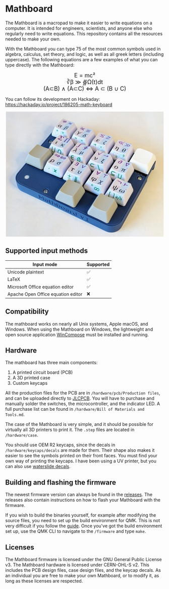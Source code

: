 # Mathboard

The Mathboard is a macropad to make it easier to write equations on a computer. It is intended for engineers, 
scientists, and anyone else who regularly need to write equations. This repository contains all the resources needed to 
make your own. 

With the Mathboard you can type 75 of the most common symbols used in algebra, calculus, set theory, and 
logic, as well as all greek letters (including uppercase). The following equations are a few examples of what you can 
type directly with the Mathboard:

<p style="text-align: center;"><font size="4"> 
E = mc²<br>
∛β ≫ ∯Ω(t)dt<br>
(A⊂B) ∧ (A⊂C) ⇔ A ⊂ (B ∪ C)
</font> </p>

You can follow its development on Hackaday: https://hackaday.io/project/186205-math-keyboard
<p align="center">
<img src=".github/images/mathboard_v1_0.jpg" width="500">
</p>

## Supported input methods
| Input mode                         | Supported |
|------------------------------------|-----------|
| Unicode plaintext                  | ✅        |
| LaTeX                              | ✅        |
| Microsoft Office equation editor   | ✅        |
| Apache Open Office equation editor | ❌        |

## Compatibility
The mathboard works on nearly all Unix systems, Apple macOS, and Windows. When using the Mathboard on Windows, the 
lightweight and open source application [WinCompose](https://github.com/samhocevar/wincompose) must be installed and running.

## Hardware
The mathboard has three main components:

1) A printed circuit board (PCB)
2) A 3D printed case
3) Custom keycaps

All the production files for the PCB are in `/hardware/pcb/Production files`, and can be uploaded directly to 
[JLCPCB](https://jlcpcb.com). You will have to purchase and manually solder the switches, the microcontroller, and the indicator LED.
A full purchase list can be found in `/hardware/Bill of Materials and Tools.md`.

The case of the Mathboard is very simple, and it should be possible for virtually all 3D printers to print it. 
The `.step` files are located in `/hardware/case`.

You should use OEM R2 keycaps, since the decals in `/hardware/keycaps/decals` are made for them. Their
shape also makes it easier to see the symbols printed on their front faces. You must find your own way of printing the 
keycaps. I have been using a UV printer, but you can also use [waterslide decals](https://www.reddit.com/r/MechanicalKeyboards/comments/nncx59/how_to_diy_custom_print_keycaps_using_waterslide/).

## Building and flashing the firmware
The newest firmware version can always be found in the [releases](https://github.com/nup002/Mathboard/releases). The releases also contain 
instructions on how to flash your Mathboard with the firmware.

If you wish to build the binaries yourself, for example after modifying the source files, you need to set up the 
build environment for QMK. This is not very difficult if you follow the 
[guide](https://docs.qmk.fm/#/newbs_getting_started). Once you've got the build environment set up, use the QMK CLI to
navigate to the `/firmware` and type `make`. 

## Licenses
The Mathboard firmware is licensed under the GNU General Public License v3. The Mathboard hardware is licensed under CERN-OHL-S v2. This includes the PCB design files, case design files, and the keycap decals. As an individual you are free to make your own Mathboard, or to modify it, as long as these licenses are respected.